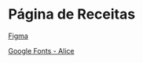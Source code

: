 # Página de Receitas

[Figma](https://www.figma.com/file/rUQay5hYdcCVfqctn8VI5R/P%C3%A1gina-de-Receita?type=design&node-id=0-1&mode=design&t=n8cTLRx708MtCjCQ-0)

[Google Fonts - Alice](https://fonts.google.com/specimen/Alice)